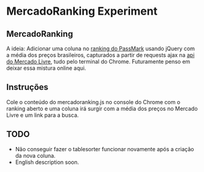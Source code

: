 MercadoRanking Experiment
===========

MercadoRanking
--------------
A ideia: Adicionar uma coluna no [ranking do PassMark](http://www.videocardbenchmark.net/gpu_list.php) usando jQuery com a média dos preços brasileiros, capturados a partir de requests ajax na [api do Mercado Livre](http://www.mercadolivre.com.br/jm/ml.faqs.portalFaqs.FaqsController?axn=verFaq&faqId=11083&categId=api), tudo pelo terminal do Chrome. Futuramente penso em deixar essa mistura online aqui. 

Instruções
---------------
Cole o conteúdo do mercadoranking.js no console do Chrome com o ranking aberto e uma coluna irá surgir com a média dos preços no Mercado Livre e um link para a busca.

TODO
--------------
* Não conseguir fazer o tablesorter funcionar novamente após a criação da nova coluna.
* English description soon.
